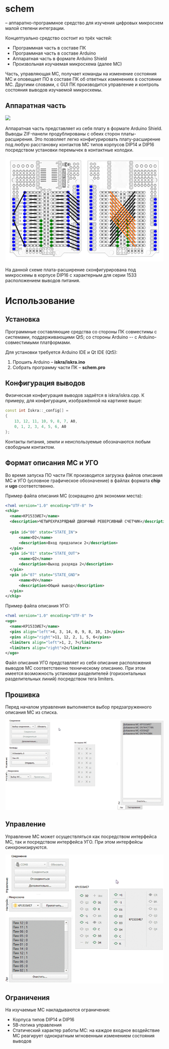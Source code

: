# schem

– аппаратно-программное средство для изучения цифровых микросхем малой степени интеграции.

Концептуально средство состоит из трёх частей:
- Программная часть в составе ПК
- Программная часть в составе Arduino
- Аппаратная часть в формате Arduino Shield
- Произвольная изучаемая микросхема (далее МС)

Часть, управляющая МС, получает команды на изменение состояния МС и оповещает ПО в составе ПК об ответных изменениях в состоянии МС. Другими словами, с GUI ПК производится управление и контроль состояния выводов изучаемой микросхемы.

## Аппаратная часть

![](https://github.com/he11ca7/schem/blob/master/pic/ShieldWDuino.JPG)

Аппаратная часть представляет из себя плату в формате Arduino Shield.
Выводы ZIF-панели продублированы с обеих сторон платы-расширения. Это позволяет легко конфигурировать плату-расширение под любую расстановку контактов МС типов корпусов DIP14 и DIP16 посредством установки перемычек в контактные колодки. 

![](https://github.com/he11ca7/schem/blob/master/pic/proto-shield-pcb.png)

На данной схеме плата-расширение сконфигурирована под микросхемы в корпусе DIP16 с характерным для серии 1533 расположением выводов питания.

# Использование

## Установка

Программные составляющие средства со стороны ПК совместимы с системами, поддерживающими Qt5; со стороны Arduino -- с Arduino-совместимыми платформами.

Для установки требуется Arduino IDE и Qt IDE (Qt5):
1) Прошить Arduino – **iskra/iskra.ino**
2) Собрать программу части ПК – **schem.pro**

## Конфигурация выводов

Физическая конфигурация выводов задаётся в iskra/iskra.cpp. К примеру, для конфигурации, изображённой на картинке выше:

```cpp
const int Iskra::_config[] =
{
    13, 12, 11, 10, 9, 8, 7, A0,
    0, 1, 2, 3, 4, 5, 6, A0
};
```

Контакты питания, земли и неиспользуемые обозначаются любым свободным контактом.

## Формат описания МС и УГО

Во время запуска ПО части ПК производится загрузка файлов описания МС и УГО (условное графическое обозначение) в файлах формата **chip** и **ugo** соответственно.

Пример файла описания МС (сокращено для экономии места):

```xml
<?xml version="1.0" encoding="UTF-8" ?>
<chip>
  <name>КР1533ИЕ7</name>
  <description>ЧЕТЫРЕХРАЗРЯДНЫЙ ДВОИЧНЫЙ РЕВЕРСИВНЫЙ СЧЕТЧИК</description>
  
  <pin id="00" state="STATE_IN">
      <name>D2</name>
      <description>Вход предзаписи 2</description>
  </pin>
  <pin id="01" state="STATE_OUT">
      <name>Q2</name>
      <description>Выход разряда 2</description>
  </pin>
  <pin id="07" state="STATE_GND">
      <name>0V</name>
      <description>Общий вывод</description>
  </pin>
</chip>
```

Пример файла описания УГО:

```xml
<?xml version="1.0" encoding="UTF-8" ?>
<ugo>
  <name>КР1533ИЕ7</name>
  <pins align="left">4, 3, 14, 0, 9, 8, 10, 13</pins>
  <pins align="right">11, 12, 2, 1, 5, 6</pins>
  <limiters align="left">1, 2, 7</limiters>
  <limiters align="right">2</limiters>
</ugo>
```

Файл описания УГО представляет из себя описание расположения выводов МС соответственно техническому описанию. При этом имеется возможность установки разделителей (горизонтальных разделительных линий) посредством тега limiters.

## Прошивка

Перед началом управления выполняется выбор предзагруженного описания МС из списка.

![](https://github.com/he11ca7/schem/blob/master/pic/Patch.gif)

## Управление

Управление МС может осуществляться как посредством интерфейса МС, так и посредством интерфейса УГО. При этом интерфейсы синхронизируются.

![](https://github.com/he11ca7/schem/blob/master/pic/Control.gif)

## Ограничения

На изучаемые МС накладываются ограничения:
- Корпуса типов DIP14 и DIP16
- 5В-логика управления
- Статический характер работы МС: на каждое входное воздействие МС реагирует однократным мгновенным изменением состояния выводов

